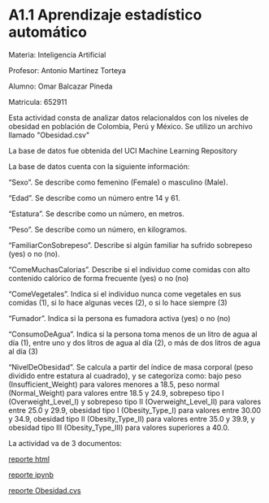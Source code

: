 # A1.1 Aprendizaje estadístico automático

Materia: Inteligencia Artificial

Profesor: Antonio Martínez Torteya

Alumno: Omar Balcazar Pineda

Matricula: 652911

Esta actividad consta de analizar datos relacionaldos con los niveles de obesidad en población de Colombia, Perú y México.
Se utilizo un archivo llamado "Obesidad.csv"

La base de datos fue obtenida del UCI Machine Learning Repository 

La base de datos cuenta con la siguiente información:

  “Sexo”. Se describe como femenino (Female) o masculino (Male).

  “Edad”. Se describe como un número entre 14 y 61.

  “Estatura”. Se describe como un número, en metros.

  “Peso”. Se describe como un número, en kilogramos.

  “FamiliarConSobrepeso”. Describe si algún familiar ha sufrido sobrepeso (yes) o no
  (no).

  “ComeMuchasCalorias”. Describe si el individuo come comidas con alto contenido
  calórico de forma frecuente (yes) o no (no)

  “ComeVegetales”. Indica si el individuo nunca come vegetales en sus comidas (1), si lo
  hace algunas veces (2), o si lo hace siempre (3)

  “Fumador”. Indica si la persona es fumadora activa (yes) o no (no)

  “ConsumoDeAgua”. Indica si la persona toma menos de un litro de agua al día (1), entre
  uno y dos litros de agua al día (2), o más de dos litros de agua al día (3)

  “NivelDeObesidad”. Se calcula a partir del índice de masa corporal (peso dividido entre
  estatura al cuadrado), y se categoriza como: bajo peso (Insufficient_Weight) para valores
  menores a 18.5, peso normal (Normal_Weight) para valores entre 18.5 y 24.9, sobrepeso
  tipo I (Overweight_Level_I) y sobrepeso tipo II (Overweight_Level_II) para valores entre
  25.0 y 29.9, obesidad tipo I (Obesity_Type_I) para valores entre 30.00 y 34.9, obesidad
  tipo II (Obesity_Type_II) para valores entre 35.0 y 39.9, y obesidad tipo III
  (Obesity_Type_III) para valores superiores a 40.0.

La actividad va de 3 documentos:

[reporte html](A1.1_652911(1).html)

[reporte ipynb]()

[reporte Obesidad.cvs](https://github.com/omarbalcazar-dot/A1.1-Aprendizaje-estad-sticoautom-tico/blob/main/Obesidad.csv)
